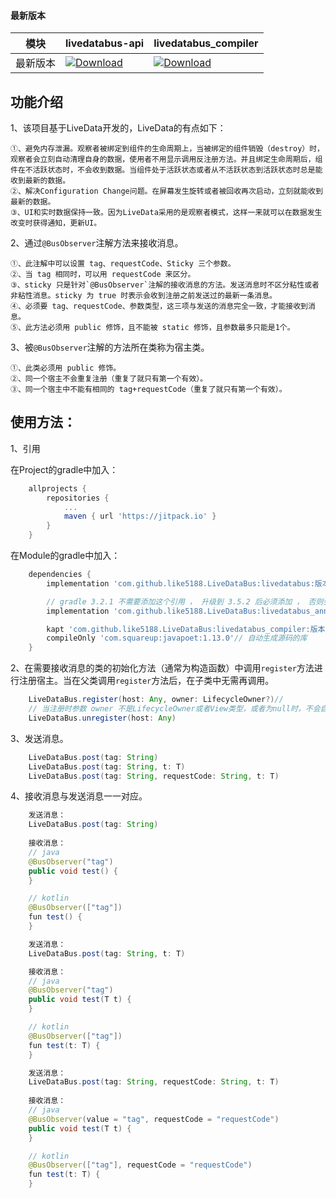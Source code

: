 #### 最新版本

模块|livedatabus-api|livedatabus_compiler
---|---|---
最新版本|[![Download](https://jitpack.io/v/like5188/LiveDataBus.svg)](https://jitpack.io/#like5188/LiveDataBus)|[![Download](https://jitpack.io/v/like5188/LiveDataBus.svg)](https://jitpack.io/#like5188/LiveDataBus)

## 功能介绍
1、该项目基于LiveData开发的，LiveData的有点如下：

    ①、避免内存泄漏。观察者被绑定到组件的生命周期上，当被绑定的组件销毁（destroy）时，观察者会立刻自动清理自身的数据，使用者不用显示调用反注册方法。并且绑定生命周期后，组件在不活跃状态时，不会收到数据。当组件处于活跃状态或者从不活跃状态到活跃状态时总是能收到最新的数据。
    ②、解决Configuration Change问题。在屏幕发生旋转或者被回收再次启动，立刻就能收到最新的数据。
    ③、UI和实时数据保持一致。因为LiveData采用的是观察者模式，这样一来就可以在数据发生改变时获得通知，更新UI。

2、通过`@BusObserver`注解方法来接收消息。

    ①、此注解中可以设置 tag、requestCode、Sticky 三个参数。
    ②、当 tag 相同时，可以用 requestCode 来区分。
    ③、sticky 只是针对`@BusObserver`注解的接收消息的方法。发送消息时不区分粘性或者非粘性消息。sticky 为 true 时表示会收到注册之前发送过的最新一条消息。
    ④、必须要 tag、requestCode、参数类型，这三项与发送的消息完全一致，才能接收到消息。
    ⑤、此方法必须用 public 修饰，且不能被 static 修饰，且参数最多只能是1个。

3、被`@BusObserver`注解的方法所在类称为宿主类。

    ①、此类必须用 public 修饰。
    ②、同一个宿主不会重复注册（重复了就只有第一个有效）。
    ③、同一个宿主中不能有相同的 tag+requestCode（重复了就只有第一个有效）。

## 使用方法：

1、引用

在Project的gradle中加入：
```groovy
    allprojects {
        repositories {
            ...
            maven { url 'https://jitpack.io' }
        }
    }
```
在Module的gradle中加入：
```groovy
    dependencies {
        implementation 'com.github.like5188.LiveDataBus:livedatabus:版本号'

        // gradle 3.2.1 不需要添加这个引用 ， 升级到 3.5.2 后必须添加 ， 否则会提示找不到livedatabus_annotations中的类 。
        implementation 'com.github.like5188.LiveDataBus:livedatabus_annotations:版本号'

        kapt 'com.github.like5188.LiveDataBus:livedatabus_compiler:版本号'
        compileOnly 'com.squareup:javapoet:1.13.0'// 自动生成源码的库
    }
```

2、在需要接收消息的类的初始化方法（通常为构造函数）中调用`register`方法进行注册宿主。当在父类调用`register`方法后，在子类中无需再调用。
```java
    LiveDataBus.register(host: Any, owner: LifecycleOwner?)//
    // 当注册时参数 owner 不是LifecycleOwner或者View类型，或者为null时，不会自动关联生命周期，必须显示调用下面的方法取消注册；不为null时会自动关联生命周期，不用调用取消注册的方法。
    LiveDataBus.unregister(host: Any)
```

3、发送消息。
```java
    LiveDataBus.post(tag: String)
    LiveDataBus.post(tag: String, t: T)
    LiveDataBus.post(tag: String, requestCode: String, t: T)
```

4、接收消息与发送消息一一对应。
```java
    发送消息：
    LiveDataBus.post(tag: String)
    
    接收消息：
    // java
    @BusObserver("tag")
    public void test() {
    }

    // kotlin
    @BusObserver(["tag"])
    fun test() {
    }
```
```java
    发送消息：
    LiveDataBus.post(tag: String, t: T)

    接收消息：
    // java
    @BusObserver("tag")
    public void test(T t) {
    }

    // kotlin
    @BusObserver(["tag"])
    fun test(t: T) {
    }
```
```java
    发送消息：
    LiveDataBus.post(tag: String, requestCode: String, t: T)
    
    接收消息：
    // java
    @BusObserver(value = "tag", requestCode = "requestCode")
    public void test(T t) {
    }

    // kotlin
    @BusObserver(["tag"], requestCode = "requestCode")
    fun test(t: T) {
    }
```